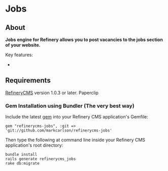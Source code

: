 # Jobs

## About

__Jobs engine for Refinery allows you to post vacancies to the jobs section of your website.__

Key features:

*

## Requirements

[RefineryCMS](http://refinerycms.com) version 1.0.3 or later.
Paperclip

### Gem Installation using Bundler (The very best way)

Include the latest [gem](http://rubygems.org/gems/refinerycms) into your Refinery CMS application's Gemfile:

    gem "refinerycms-jobs", :git => 'git://github.com/markcarlson/refinerycms-jobs'

Then type the following at command line inside your Refinery CMS application's root directory:

    bundle install
    rails generate refinerycms_jobs
    rake db:migrate
